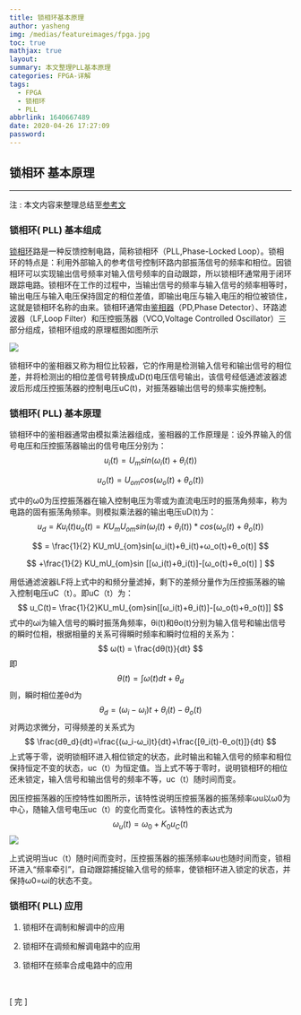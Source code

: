 ```yaml
---
title: 锁相环基本原理
author: yasheng
img: /medias/featureimages/fpga.jpg
toc: true
mathjax: true
layout: 
summary: 本文整理PLL基本原理
categories: FPGA-详解
tags:
  - FPGA
  - 锁相环
  - PLL
abbrlink: 1640667489
date: 2020-04-26 17:27:09
password:
---
```


## 锁相环 基本原理

---


注 : 本文内容来整理总结至[参考文](https://blog.csdn.net/zhang810413/article/details/2603545)

### 锁相环( PLL) 基本组成

[锁相环](https://baike.baidu.com/item/锁相环)路是一种反馈控制电路，简称锁相环（PLL,Phase-Locked Loop）。锁相环的特点是：利用外部输入的参考信号控制环路内部振荡信号的频率和相位。因锁相环可以实现输出信号频率对输入信号频率的自动跟踪，所以锁相环通常用于闭环跟踪电路。锁相环在工作的过程中，当输出信号的频率与输入信号的频率相等时，输出电压与输入电压保持固定的相位差值，即输出电压与输入电压的相位被锁住，这就是锁相环名称的由来。锁相环通常由[鉴相器](https://baike.baidu.com/item/鉴相器)（PD,Phase Detector）、环路滤波器（LF,Loop Filter）和压控振荡器（VCO,Voltage Controlled Oscillator）三部分组成，锁相环组成的原理框图如图所示

<img src="/images/post_images/fpga_pll_fundamentals/pll_01.png">

锁相环中的鉴相器又称为相位比较器，它的作用是检测输入信号和输出信号的相位差，并将检测出的相位差信号转换成uD(t)电压信号输出，该信号经低通滤波器滤波后形成压控振荡器的控制电压uC(t)，对振荡器输出信号的频率实施控制。

### 锁相环( PLL) 基本原理

锁相环中的鉴相器通常由模拟乘法器组成，鉴相器的工作原理是：设外界输入的信号电压和压控振荡器输出的信号电压分别为：
$$
u_i(t) = U_msin(ω_i(t)+θ_i(t))
$$

$$
u_o(t)=U_{om}cos(ω_o(t)+θ_o(t))
$$

式中的ω0为压控振荡器在输入控制电压为零或为直流电压时的振荡角频率，称为电路的固有振荡角频率。则模拟乘法器的输出电压uD(t)为：
$$
u_d = Ku_i(t)u_o(t) = KU_mU_{om}sin(ω_i(t)+θ_i(t))*cos(ω_o(t)+θ_o(t))
$$

$$
= \frac{1}{2} KU_mU_{om}sin[ω_i(t)+θ_i(t)+ω_o(t)+θ_o(t)]
$$

$$
+\frac{1}{2} KU_mU_{om}sin [[ω_i(t)+θ_i(t)]-[ω_o(t)+θ_o(t)] ]
$$

用低通滤波器LF将上式中的和频分量滤掉，剩下的差频分量作为压控振荡器的输入控制电压uC（t）。即uC（t）为：
$$
u_C(t)= \frac{1}{2}KU_mU_{om}sin[[ω_i(t)+θ_i(t)]-[ω_o(t)+θ_o(t)]]
$$
式中的ωi为输入信号的瞬时振荡角频率，θi(t)和θo(t)分别为输入信号和输出信号的瞬时位相，根据相量的关系可得瞬时频率和瞬时位相的关系为：
$$
ω(t) = \frac{dθ(t)}{dt}
$$
即
$$
θ(t) = \displaystyle \int{ω(t)dt}+θ_d
$$
则，瞬时相位差θd为
$$
θ_d = (ω_i-ω_i)t+θ_i(t)-θ_o(t)
$$
对两边求微分，可得频差的关系式为
$$
\frac{dθ_d}{dt}=\frac{(ω_i-ω_i)t}{dt}+\frac{[θ_i(t)-θ_o(t)]}{dt}
$$
上式等于零，说明锁相环进入相位锁定的状态，此时输出和输入信号的频率和相位保持恒定不变的状态，uc（t）为恒定值。当上式不等于零时，说明锁相环的相位还未锁定，输入信号和输出信号的频率不等，uc（t）随时间而变。

因压控振荡器的压控特性如图所示，该特性说明压控振荡器的振荡频率ωu以ω0为中心，随输入信号电压uc（t）的变化而变化。该特性的表达式为
$$
ω_u(t)=ω_0+K_0u_C(t)
$$
<img src="/images/post_images/fpga_pll_fundamentals/pll_02.png">

上式说明当uc（t）随时间而变时，压控振荡器的振荡频率ωu也随时间而变，锁相环进入“频率牵引”，自动跟踪捕捉输入信号的频率，使锁相环进入锁定的状态，并保持ω0=ωi的状态不变。

### 锁相环( PLL) 应用

1. 锁相环在调制和解调中的应用

2. 锁相环在调频和解调电路中的应用

3. 锁相环在频率合成电路中的应用

​       

[  完  ]






